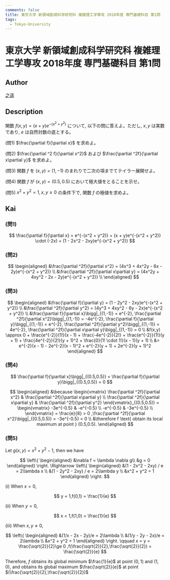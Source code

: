 ```yaml
---
comments: false
title: 東京大学 新領域創成科学研究科 複雑理工学専攻 2018年度 専門基礎科目 第1問 
tags:
  - Tokyo-University
---
```

# 東京大学 新領域創成科学研究科 複雑理工学専攻 2018年度 専門基礎科目 第1問


## **Author**
[之遥](https://www.zhihu.com/people/zhao-yue-70-84)

## **Description**
関数 $f(x,y) = (x + y)e^{-(x^2 + y^2)}$ について, 以下の問に答えよ。ただし, $x,y$ は実数であり, $e$ は自然対数の底とする。

(問1) $\frac{\partial f}{\partial x}$ を求めよ。

(問2) $\frac{\partial ^2 f}{\partial x^2}$ および $\frac{\partial ^2f}{\partial x\partial y}$ を求めよ。

(問3) 関数 $f$ を $(x,y) = (1,-1)$ のまれりで二次の項までてテイラー展開せよ。

(問4) 関数 $f$ が $(x,y) = (0.5,0.5)$ において極大値をとることを示せ。

(問5) $x^2 + y^2 = 1 ,x,y \ge 0$ の条件下で, 関数 $f$ の極値を求めよ。

## **Kai**
### (問1)

$$
\frac{\partial f}{\partial x} = e^{-(x^2 + y^2)} + (x + y)e^{-(x^2 + y^2)} \cdot (-2x) = (1 - 2x^2 - 2xy)e^{-(x^2 + y^2)}
$$

### (問2)

$$
\begin{aligned}
&\frac{\partial ^2f}{\partial x^2} = (4x^3 + 4x^2y - 6x - 2y)e^{-(x^2 + y^2)} \\
&\frac{\partial ^2f}{\partial x\partial y} = (4x^2y + 4xy^2 - 2x - 2y)e^{-(x^2 + y^2)} \\
\end{aligned}
$$

### (問3)

$$
\begin{aligned}
&\frac{\partial f}{\partial y} = (1 - 2y^2 - 2xy)e^{-(x^2 + y^2)} \\
&\frac{\partial ^2f}{\partial y^2} = (4y^3 + 4xy^2 - 6y - 2x)e^{-(x^2 + y^2)} \\
&\frac{\partial f}{\partial x}\bigg|_{(1,-1)} = e^{-2},
\frac{\partial ^2f}{\partial x^2}\bigg|_{(1,-1)} = -4e^{-2},
\frac{\partial f}{\partial y}\bigg|_{(1,-1)} = e^{-2},
\frac{\partial ^2f}{\partial y^2}\bigg|_{(1,-1)} = 4e^{-2},
\frac{\partial ^2f}{\partial x\partial y}\bigg|_{(1,-1)} = 0 \\
&f(x,y) \approx 0 + \frac{e^{-2}}{1!}(x - 1) + \frac{-4e^{-2}}{2!} + \frac{e^{-2}}{1!}(y + 1) + \frac{4e^{-2}}{2!}(y + 1)^2 + \frac{0}{1! \cdot 1!}(x - 1)(y + 1) \\
&= e^{-2}(x - 1) - 2e^{-2}(x - 1)^2 + e^{-2}(y + 1) + 2e^{-2}(y + 1)^2
\end{aligned}
$$

### (問4)

$$
\frac{\partial f}{\partial x}\bigg|_{(0.5,0.5)} = 
\frac{\partial f}{\partial y}\bigg|_{(0.5,0.5)} = 0
$$

$$
\begin{aligned}
&\because 
\begin{vmatrix}
\frac{\partial ^2f}{\partial x^2} & \frac{\partial ^2f}{\partial x\partial y} \\
\frac{\partial ^2f}{\partial x\partial y} & \frac{\partial ^2f}{\partial y^2}
\end{vmatrix}_{(0.5,0.5)} = 
\begin{vmatrix}
-3e^{-0.5} & -e^{-0.5} \\
-e^{-0.5} & -3e^{-0.5} \\
\end{vmatrix} = \frac{e}{8} > 0 ,\frac{\partial ^2f}{\partial x^2}\bigg|_{(0.5,0.5)} = -3e^{-0.5} < 0 \\
&\therefore f \text{ obtain its local maximum at point } (0.5,0.5).
\end{aligned}
$$

### (問5)
Let $g(x,y) = x^2 + y^2 - 1$, then we have

$$
\left\{
\begin{aligned}
&\nabla f = \lambda \nabla g\\
&g = 0  
\end{aligned}
\right.
\Rightarrow
\left\{
\begin{aligned}
&(1 - 2x^2 - 2xy) / e = 2\lambda x \\
&(1 - 2y^2 - 2xy) / e = 2\lambda y \\
&x^2 + y^2 = 1
\end{aligned}
\right.
$$

(i) When $x = 0$,

$$
y = 1,f(0,1) = \frac{1}{e}
$$

(ii) When $y = 0$,

$$
x = 1,f(1,0) = \frac{1}{e}
$$

(iii) When $x,y \neq 0$,

$$
\left\{
\begin{aligned}
&(1/x - 2x - 2y)/e = 2\lambda \\
&(1/y - 2y - 2x)/e = 2\lambda \\
&x^2 + y^2 = 1
\end{aligned}
\right. \qquad
x = y = \frac{\sqrt{2}}{2}\ge 0 ,f(\frac{\sqrt{2}}{2},\frac{\sqrt{2}}{2}) = \frac{\sqrt{2}}{e}
$$

Therefore, $f$ obtains its global minimum $\frac{1}{e}$ at point $(0,1)$ and $(1,0)$, and obtains its global maximum $\frac{\sqrt{2}}{e}$ at point $(\frac{\sqrt{2}}{2},\frac{\sqrt{2}}{2})$
